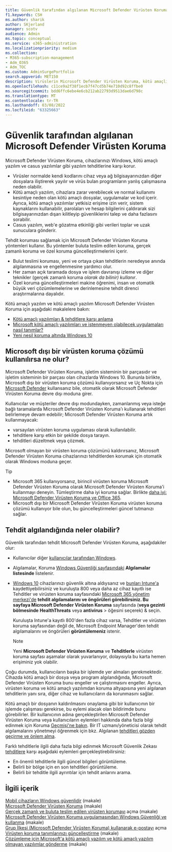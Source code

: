 ```yaml
---
title: Güvenlik tarafından algılanan Microsoft Defender Virüsten Koruma
f1.keywords: CSH
ms.author: sharik
author: SKjerland
manager: scotv
audience: Admin
ms.topic: conceptual
ms.service: o365-administration
ms.localizationpriority: medium
ms.collection:
- M365-subscription-management
- Adm_O365
- Adm_TOC
ms.custom: AdminSurgePortfolio
search.appverid: MET150
description: Virüslerin Microsoft Defender Virüsten Koruma, kötü amaçlı yazılımlar Windows yazılımlara ve casus yazılımlar gibi yazılım tehditlerine karşı nasıl korumaları olduğunu öğrenin.
ms.openlocfilehash: c11ce9a2f38f1ecb7f47cd5b74e710d92c8ffbe0
ms.sourcegitcommit: bdd6ffc6ebe4e6cb212ab22793d9513dae6d798c
ms.translationtype: MT
ms.contentlocale: tr-TR
ms.lasthandoff: 03/08/2022
ms.locfileid: "63325663"
---
```

# <a name="threats-detected-by-microsoft-defender-antivirus"></a>Güvenlik tarafından algılanan Microsoft Defender Virüsten Koruma

Microsoft Defender Virüsten Koruma, cihazlarınızı Windows, kötü amaçlı yazılım ve casus yazılımlar gibi yazılım tehditlerine karşı korur.

- Virüsler normalde kendi kodlarını cihaz veya ağ bilgisayarınızdan diğer dosyalara iliştirerek yayılır ve virüs bulan programların yanlış çalışmasına neden olabilir.
- Kötü amaçlı yazılım, cihazlara zarar verebilecek ve normal kullanımı kesintiye neden olan kötü amaçlı dosyalar, uygulamalar ve kod içerir. Ayrıca, kötü amaçlı yazılımlar yetkisiz erişime izin verir, sistem kaynaklarını kullanabilir, parolaları ve hesap bilgilerini çaldırarak sizi bilgisayarınızdan dışarı kilitleyip güvenliklerini talep ve daha fazlasını sorabilir.
- Casus yazılım, web'e gözatma etkinliği gibi verileri toplar ve uzak sunuculara gönderir.
 
Tehdit koruması sağlamak için Microsoft Defender Virüsten Koruma yöntemleri kullanır. Bu yöntemler buluta teslim edilen koruma, gerçek zamanlı koruma ve özel koruma güncelleştirmelerini içerir.

- Bulut teslimi koruması, yeni ve ortaya çıkan tehditlerin neredeyse anında algılanmasına ve engellenmesine yardımcı olur.
- Her zaman açık taramada dosya ve işlem davranışı izleme ve diğer teknikler (gerçek zamanlı koruma *olarak da bilinir) kullanır*.
- Özel koruma güncelleştirmeleri makine öğrenimi, insan ve otomatik büyük veri çözümlemelerine ve derinlemesine tehdit direnci araştırmalarına dayalıdır. 

Kötü amaçlı yazılım ve kötü amaçlı yazılım Microsoft Defender Virüsten Koruma için aşağıdaki makalelere bakın: 

- [Kötü amaçlı yazılımları & tehditlere karşı anlama](/windows/security/threat-protection/intelligence/understanding-malware)
- [Microsoft kötü amaçlı yazılımları ve istenmeyen olabilecek uygulamaları nasıl tanımlar?](/windows/security/threat-protection/intelligence/criteria)
- [Yeni nesil koruma altında Windows 10](/windows/security/threat-protection/microsoft-defender-antivirus/microsoft-defender-antivirus-in-windows-10)

## <a name="what-happens-when-a-non-microsoft-antivirus-solution-is-used"></a>Microsoft dışı bir virüsten koruma çözümü kullanılırsa ne olur? 

Microsoft Defender Virüsten Koruma, işletim sisteminin bir parçasıdır ve işletim sisteminin bir parçası olan cihazlarda Windows 10. Bununla birlikte, Microsoft dışı bir virüsten koruma çözümü kullanıyorsanız ve Uç Nokta için [Microsoft Defender](/windows/security/threat-protection/microsoft-defender-atp/microsoft-defender-advanced-threat-protection) kullansanız bile, otomatik olarak Microsoft Defender Virüsten Koruma devre dışı moduna girer.  

Kullanıcılar ve müşteriler devre dışı modundayken, zamanlanmış veya isteğe bağlı taramalarda Microsoft Defender Virüsten Koruma'ı kullanarak tehditleri belirlemeye devam edebilir; Microsoft Defender Virüsten Koruma artık kullanmayacak:

- varsayılan virüsten koruma uygulaması olarak kullanılabilir.
- tehditlere karşı etkin bir şekilde dosya tarayın.
- tehditleri düzeltmek veya çözmek.

Microsoft olmayan bir virüsten koruma çözümünü kaldırırsanız, Microsoft Defender Virüsten Koruma cihazlarınızı tehditlerden korumak için otomatik olarak Windows moduna geçer.

> [!TIP]
> - Microsoft 365 kullanıyorsanız, birincil virüsten koruma Microsoft Defender Virüsten Koruma olarak Microsoft Defender Virüsten Koruma'i kullanmayı deneyin. Tümleştirme daha iyi koruma sağlar. Birlikte [daha iyi: Microsoft Defender Virüsten Koruma ve Office 365](/windows/security/threat-protection/microsoft-defender-antivirus/office-365-microsoft-defender-antivirus).
> - Microsoft dışı bir Microsoft Defender Virüsten Koruma virüsten koruma çözümü kullanıyor bile olun, bu güncelleştirmeleri güncel tutmanızı sağlar.

## <a name="what-to-expect-when-threats-are-detected"></a>Tehdit algılandığında neler olabilir?

Güvenlik tarafından tehdit Microsoft Defender Virüsten Koruma, aşağıdakiler olur:

- Kullanıcılar diğer [kullanıcılar tarafından Windows](https://support.microsoft.com/windows/8942c744-6198-fe56-4639-34320cf9444e). 
- Algılamalar, Koruma [Windows Güvenliği sayfasındaki](/windows/security/threat-protection/windows-defender-security-center/windows-defender-security-center) **Algılamalar listesinde** listelenir.  
- [Windows 10](../setup/secure-win-10-pcs.md) cihazlarınızı güvenlik altına aldıysanız ve [bunları Intune'a](/mem/intune/enrollment/windows-enrollment-methods) kaydettiyebilirsiniz ve kuruluşta 800 veya daha az cihaz kayıtlı ise Tehditler ve virüsten koruma sayfasındaki <a href="https://go.microsoft.com/fwlink/p/?linkid=2024339" target="_blank">Microsoft 365 yönetim merkezi'de</a>  **tehdit algılamalarını ve öngörüleri görebilirsiniz. Bu sayfaya Microsoft Defender Virüsten Koruma** sayfasında (**veya gezinti bölmesinde** **HealthThreats** veya **antivirus** >  öğesini seçerek) & seçin.

    Kuruluşta Intune'a kayıtlı 800'den fazla cihaz varsa, Tehditler ve virüsten koruma sayfasından değil de, Microsoft Endpoint Manager'den tehdit [](/mem/endpoint-manager-overview) algılamalarını ve öngörüleri **görüntülemeniz** istenir.
 
    > [!NOTE]
    > Yeni **Microsoft Defender Virüsten Koruma** ve **Tehditlerle** virüsten koruma sayfası aşamalar olarak yuvarlanıyor, dolayısıyla bu karta hemen erişiminiz yok olabilir.

Çoğu durumda, kullanıcıların başka bir işlemde yer almaları gerekmektedir. Cihazda kötü amaçlı bir dosya veya program algılandığında, Microsoft Defender Virüsten Koruma bunu engeller ve çalıştırmasını engeller. Ayrıca, virüsten koruma ve kötü amaçlı yazılımdan koruma altyapısına yeni algılanan tehditlerin yanı sıra, diğer cihaz ve kullanıcıların da korunmasını sağlar.  

Kötü amaçlı bir dosyanın kaldırılmasını onaylama gibi bir kullanıcının bir işlemde çalışması gerekirse, bu eylemi alacak olan bildirimde bunu görebilirler. Bir kullanıcının adına gerçekleştirilen Microsoft Defender Virüsten Koruma veya kullanıcıların eylemleri hakkında daha fazla bilgi edinmek için Koruma [Geçmişi'ne bakın](https://support.microsoft.com/office/f1e5fd95-09b4-46d1-b8c7-1059a1e09708). Bir IT uzmanı/yöneticisi olarak tehdit algılamalarını yönetmeyi öğrenmek için bkz. Algılanan [tehditleri gözden geçirme ve önlem alma](review-threats-take-action.md).

Farklı tehditlerle ilgili daha fazla bilgi edinmek Microsoft Güvenlik Zekası <a href="https://www.microsoft.com/wdsi/threats" target="_blank">tehditlere</a> karşı aşağıdaki eylemleri gerçekleştirebilirsiniz: 

- En önemli tehditlerle ilgili güncel bilgileri görüntüleme.
- Belirli bir bölge için en son tehditleri görüntüleme.
- Belirli bir tehditle ilgili ayrıntılar için tehdit anlarını arama.

## <a name="related-content"></a>İlgili içerik

[Mobil cihazların Windows güvenlidir](/misc/m365bp-secure-windows-devices) (makale)\
[Microsoft Defender Virüsten Koruma](/windows/security/threat-protection/microsoft-defender-antivirus/evaluate-microsoft-defender-antivirus) (makale)\
[Gerçek zamanlı ve buluta teslim edilen virüsten korumayı](/mem/intune/user-help/turn-on-defender-windows#turn-on-real-time-and-cloud-delivered-protection) açma (makale)\
[Microsoft Defender Virüsten Koruma uygulamasından Windows Güvenliği ve kullanma](/windows/security/threat-protection/microsoft-defender-antivirus/microsoft-defender-security-center-antivirus) (makale)\
[Grup İlkesi (Microsoft Defender Virüsten Koruma) kullanarak e-postayı](/mem/intune/user-help/turn-on-defender-windows#turn-on-windows-defender) açma
[Virüsten koruma tanımlarınızı güncelleştirme](/mem/intune/user-help/turn-on-defender-windows#update-your-antivirus-definitions) (makale)\
[Çözümleme için Microsoft'a kötü amaçlı yazılım ve kötü amaçlı yazılım olmayan yazılımlar gönderme](/microsoft-365/security/office-365-security/submitting-malware-and-non-malware-to-microsoft-for-analysis) (makale)